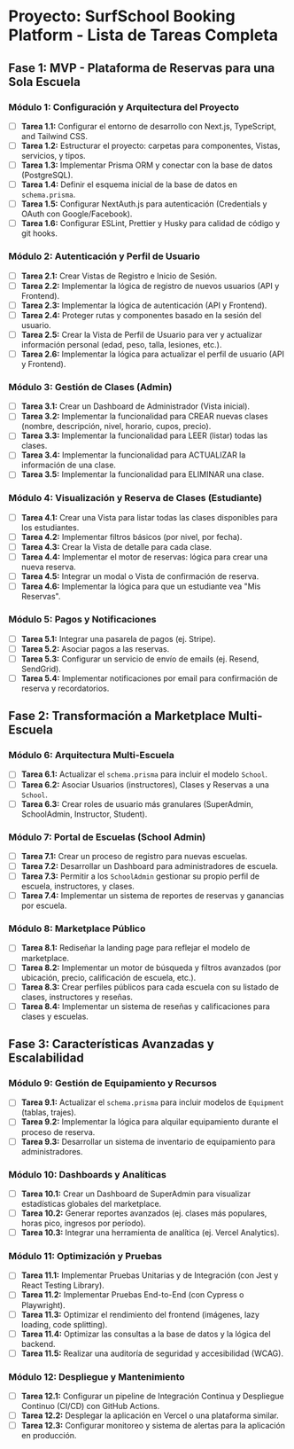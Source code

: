 # Proyecto: SurfSchool Booking Platform - Lista de Tareas Completa

## Fase 1: MVP - Plataforma de Reservas para una Sola Escuela

### Módulo 1: Configuración y Arquitectura del Proyecto
- [ ] **Tarea 1.1:** Configurar el entorno de desarrollo con Next.js, TypeScript, and Tailwind CSS.
- [ ] **Tarea 1.2:** Estructurar el proyecto: carpetas para componentes, Vistas, servicios, y tipos.
- [ ] **Tarea 1.3:** Implementar Prisma ORM y conectar con la base de datos (PostgreSQL).
- [ ] **Tarea 1.4:** Definir el esquema inicial de la base de datos en `schema.prisma`.
- [ ] **Tarea 1.5:** Configurar NextAuth.js para autenticación (Credentials y OAuth con Google/Facebook).
- [ ] **Tarea 1.6:** Configurar ESLint, Prettier y Husky para calidad de código y git hooks.

### Módulo 2: Autenticación y Perfil de Usuario
- [ ] **Tarea 2.1:** Crear Vistas de Registro e Inicio de Sesión.
- [ ] **Tarea 2.2:** Implementar la lógica de registro de nuevos usuarios (API y Frontend).
- [ ] **Tarea 2.3:** Implementar la lógica de autenticación (API y Frontend).
- [ ] **Tarea 2.4:** Proteger rutas y componentes basado en la sesión del usuario.
- [ ] **Tarea 2.5:** Crear la Vista de Perfil de Usuario para ver y actualizar información personal (edad, peso, talla, lesiones, etc.).
- [ ] **Tarea 2.6:** Implementar la lógica para actualizar el perfil de usuario (API y Frontend).

### Módulo 3: Gestión de Clases (Admin)
- [ ] **Tarea 3.1:** Crear un Dashboard de Administrador (Vista inicial).
- [ ] **Tarea 3.2:** Implementar la funcionalidad para CREAR nuevas clases (nombre, descripción, nivel, horario, cupos, precio).
- [ ] **Tarea 3.3:** Implementar la funcionalidad para LEER (listar) todas las clases.
- [ ] **Tarea 3.4:** Implementar la funcionalidad para ACTUALIZAR la información de una clase.
- [ ] **Tarea 3.5:** Implementar la funcionalidad para ELIMINAR una clase.

### Módulo 4: Visualización y Reserva de Clases (Estudiante)
- [ ] **Tarea 4.1:** Crear una Vista para listar todas las clases disponibles para los estudiantes.
- [ ] **Tarea 4.2:** Implementar filtros básicos (por nivel, por fecha).
- [ ] **Tarea 4.3:** Crear la Vista de detalle para cada clase.
- [ ] **Tarea 4.4:** Implementar el motor de reservas: lógica para crear una nueva reserva.
- [ ] **Tarea 4.5:** Integrar un modal o Vista de confirmación de reserva.
- [ ] **Tarea 4.6:** Implementar la lógica para que un estudiante vea "Mis Reservas".

### Módulo 5: Pagos y Notificaciones
- [ ] **Tarea 5.1:** Integrar una pasarela de pagos (ej. Stripe).
- [ ] **Tarea 5.2:** Asociar pagos a las reservas.
- [ ] **Tarea 5.3:** Configurar un servicio de envío de emails (ej. Resend, SendGrid).
- [ ] **Tarea 5.4:** Implementar notificaciones por email para confirmación de reserva y recordatorios.

## Fase 2: Transformación a Marketplace Multi-Escuela

### Módulo 6: Arquitectura Multi-Escuela
- [ ] **Tarea 6.1:** Actualizar el `schema.prisma` para incluir el modelo `School`.
- [ ] **Tarea 6.2:** Asociar Usuarios (instructores), Clases y Reservas a una `School`.
- [ ] **Tarea 6.3:** Crear roles de usuario más granulares (SuperAdmin, SchoolAdmin, Instructor, Student).

### Módulo 7: Portal de Escuelas (School Admin)
- [ ] **Tarea 7.1:** Crear un proceso de registro para nuevas escuelas.
- [ ] **Tarea 7.2:** Desarrollar un Dashboard para administradores de escuela.
- [ ] **Tarea 7.3:** Permitir a los `SchoolAdmin` gestionar su propio perfil de escuela, instructores, y clases.
- [ ] **Tarea 7.4:** Implementar un sistema de reportes de reservas y ganancias por escuela.

### Módulo 8: Marketplace Público
- [ ] **Tarea 8.1:** Rediseñar la landing page para reflejar el modelo de marketplace.
- [ ] **Tarea 8.2:** Implementar un motor de búsqueda y filtros avanzados (por ubicación, precio, calificación de escuela, etc.).
- [ ] **Tarea 8.3:** Crear perfiles públicos para cada escuela con su listado de clases, instructores y reseñas.
- [ ] **Tarea 8.4:** Implementar un sistema de reseñas y calificaciones para clases y escuelas.

## Fase 3: Características Avanzadas y Escalabilidad

### Módulo 9: Gestión de Equipamiento y Recursos
- [ ] **Tarea 9.1:** Actualizar el `schema.prisma` para incluir modelos de `Equipment` (tablas, trajes).
- [ ] **Tarea 9.2:** Implementar la lógica para alquilar equipamiento durante el proceso de reserva.
- [ ] **Tarea 9.3:** Desarrollar un sistema de inventario de equipamiento para administradores.

### Módulo 10: Dashboards y Analíticas
- [ ] **Tarea 10.1:** Crear un Dashboard de SuperAdmin para visualizar estadísticas globales del marketplace.
- [ ] **Tarea 10.2:** Generar reportes avanzados (ej. clases más populares, horas pico, ingresos por período).
- [ ] **Tarea 10.3:** Integrar una herramienta de analítica (ej. Vercel Analytics).

### Módulo 11: Optimización y Pruebas
- [ ] **Tarea 11.1:** Implementar Pruebas Unitarias y de Integración (con Jest y React Testing Library).
- [ ] **Tarea 11.2:** Implementar Pruebas End-to-End (con Cypress o Playwright).
- [ ] **Tarea 11.3:** Optimizar el rendimiento del frontend (imágenes, lazy loading, code splitting).
- [ ] **Tarea 11.4:** Optimizar las consultas a la base de datos y la lógica del backend.
- [ ] **Tarea 11.5:** Realizar una auditoría de seguridad y accesibilidad (WCAG).

### Módulo 12: Despliegue y Mantenimiento
- [ ] **Tarea 12.1:** Configurar un pipeline de Integración Continua y Despliegue Continuo (CI/CD) con GitHub Actions.
- [ ] **Tarea 12.2:** Desplegar la aplicación en Vercel o una plataforma similar.
- [ ] **Tarea 12.3:** Configurar monitoreo y sistema de alertas para la aplicación en producción.
